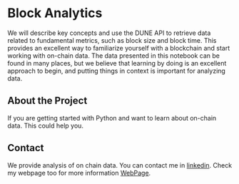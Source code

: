 # Block Analytics

We will describe key concepts and use the DUNE API to retrieve data related to fundamental metrics, such as block size and block time. 
This provides an excellent way to familiarize yourself with a blockchain and start working with on-chain data. The data presented in this
notebook can be found in many places, but we believe that learning by doing is an excellent approach to begin, and putting things in context is important for analyzing data.

## About the Project

If you are getting started with Python and want to learn about on-chain data. This could help you.

## Contact
We provide analysis of on chain data. 
You can contact me in [linkedin](https://www.linkedin.com/in/oscarquirogap/). Check my webpage too for more information [WebPage](http://onanalytics.co/).

